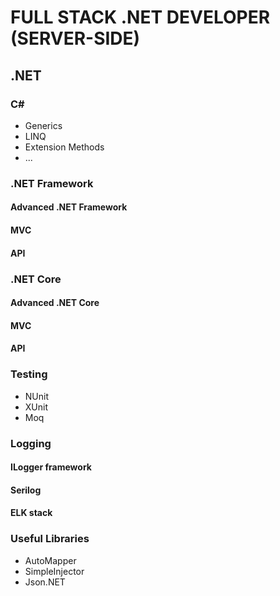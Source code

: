 # FULL STACK .NET DEVELOPER (SERVER-SIDE)

## .NET

### C#
- Generics
- LINQ
- Extension Methods
- ...

### .NET Framework
#### Advanced .NET Framework
#### MVC
#### API

### .NET Core
#### Advanced .NET Core
#### MVC
#### API

### Testing
- NUnit
- XUnit
- Moq

### Logging
#### ILogger framework
#### Serilog
#### ELK stack

### Useful Libraries
- AutoMapper
- SimpleInjector
- Json.NET
